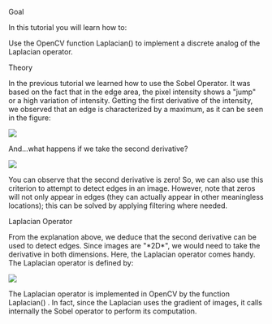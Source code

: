 Goal

In this tutorial you will learn how to:

Use the OpenCV function Laplacian() to implement a discrete analog of the Laplacian operator.

Theory

In the previous tutorial we learned how to use the Sobel Operator. It was based on the fact that in the edge area, the pixel intensity shows a "jump" or a high variation of intensity. Getting the first derivative of the intensity, we observed that an edge is characterized by a maximum, as it can be seen in the figure:

![](https://docs.opencv.org/4.1.0/Laplace_Operator_Tutorial_Theory_Previous.jpg)

And...what happens if we take the second derivative?

![](https://docs.opencv.org/4.1.0/Laplace_Operator_Tutorial_Theory_ddIntensity.jpg)

You can observe that the second derivative is zero! So, we can also use this criterion to attempt to detect edges in an image. However, note that zeros will not only appear in edges (they can actually appear in other meaningless locations); this can be solved by applying filtering where needed.

Laplacian Operator

From the explanation above, we deduce that the second derivative can be used to detect edges. Since images are "\*2D\*", we would need to take the derivative in both dimensions. Here, the Laplacian operator comes handy.
The Laplacian operator is defined by:

![](http://latex.codecogs.com/gif.latex?Laplace(f)=\dfrac{\partial^{2}f}{\partialx^{2}}+\dfrac{\partial^{2}f}{\partial{y}^{2}})

The Laplacian operator is implemented in OpenCV by the function Laplacian() . In fact, since the Laplacian uses the gradient of images, it calls internally the Sobel operator to perform its computation.